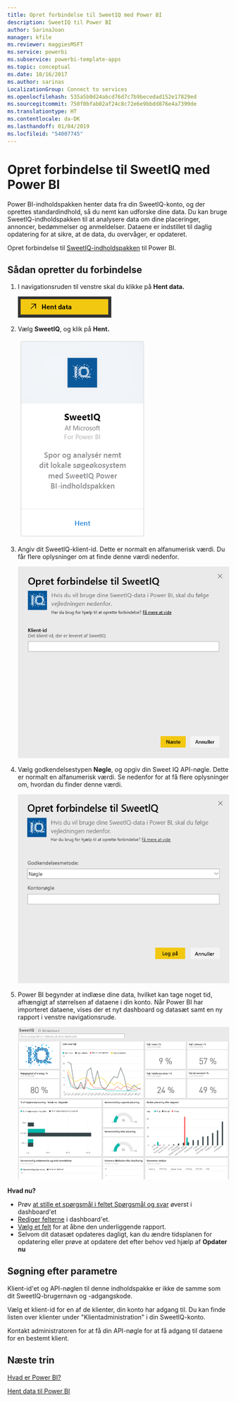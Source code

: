 ```yaml
---
title: Opret forbindelse til SweetIQ med Power BI
description: SweetIQ til Power BI
author: SarinaJoan
manager: kfile
ms.reviewer: maggiesMSFT
ms.service: powerbi
ms.subservice: powerbi-template-apps
ms.topic: conceptual
ms.date: 10/16/2017
ms.author: sarinas
LocalizationGroup: Connect to services
ms.openlocfilehash: 535a5b0d24abcd76d7c7b9becedad152e17829ed
ms.sourcegitcommit: 750f0bfab02af24c8c72e6e9bbdd876e4a7399de
ms.translationtype: HT
ms.contentlocale: da-DK
ms.lasthandoff: 01/04/2019
ms.locfileid: "54007745"
---
```

# <a name="connect-to-sweetiq-with-power-bi"></a>Opret forbindelse til SweetIQ med Power BI
Power BI-indholdspakken henter data fra din SweetIQ-konto, og der oprettes standardindhold, så du nemt kan udforske dine data. Du kan bruge SweetIQ-indholdspakken til at analysere data om dine placeringer, annoncer, bedømmelser og anmeldelser. Dataene er indstillet til daglig opdatering for at sikre, at de data, du overvåger, er opdateret.

Opret forbindelse til [SweetIQ-indholdspakken](https://app.powerbi.com/groups/me/getdata/services/sweetiq) til Power BI.

## <a name="how-to-connect"></a>Sådan opretter du forbindelse
1. I navigationsruden til venstre skal du klikke på **Hent data.**
   
    ![](media/service-connect-to-sweetiq/getdata.png)
2. Vælg **SweetIQ**, og klik på **Hent.**
   
    ![](media/service-connect-to-sweetiq/sweetiq.png)
3. Angiv dit SweetIQ-klient-id. Dette er normalt en alfanumerisk værdi. Du får flere oplysninger om at finde denne værdi nedenfor.
   
    ![](media/service-connect-to-sweetiq/parameter.png)
4. Vælg godkendelsestypen **Nøgle**, og opgiv din Sweet IQ API-nøgle. Dette er normalt en alfanumerisk værdi. Se nedenfor for at få flere oplysninger om, hvordan du finder denne værdi.
   
    ![](media/service-connect-to-sweetiq/credentials.png)
5. Power BI begynder at indlæse dine data, hvilket kan tage noget tid, afhængigt af størrelsen af dataene i din konto. Når Power BI har importeret dataene, vises der et nyt dashboard og datasæt samt en ny rapport i venstre navigationsrude.
   
    ![](media/service-connect-to-sweetiq/dashboard.png)

**Hvad nu?**

* Prøv [at stille et spørgsmål i feltet Spørgsmål og svar](consumer/end-user-q-and-a.md) øverst i dashboard'et
* [Rediger felterne](service-dashboard-edit-tile.md) i dashboard'et.
* [Vælg et felt](consumer/end-user-tiles.md) for at åbne den underliggende rapport.
* Selvom dit datasæt opdateres dagligt, kan du ændre tidsplanen for opdatering eller prøve at opdatere det efter behov ved hjælp af **Opdater nu**

## <a name="finding-parameters"></a>Søgning efter parametre
Klient-id'et og API-nøglen til denne indholdspakke er ikke de samme som dit SweetIQ-brugernavn og -adgangskode.

Vælg et klient-id for en af de klienter, din konto har adgang til. Du kan finde listen over klienter under "Klientadministration" i din SweetIQ-konto.

Kontakt administratoren for at få din API-nøgle for at få adgang til dataene for en bestemt klient.

## <a name="next-steps"></a>Næste trin
[Hvad er Power BI?](power-bi-overview.md)

[Hent data til Power BI](service-get-data.md)

